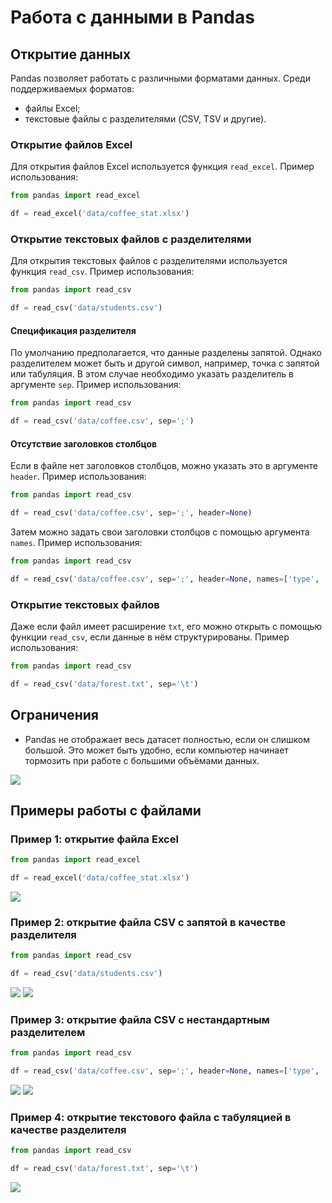 # Работа с данными в Pandas

## Открытие данных

Pandas позволяет работать с различными форматами данных. Среди поддерживаемых форматов:

- файлы Excel;
- текстовые файлы с разделителями (CSV, TSV и другие).

### Открытие файлов Excel

Для открытия файлов Excel используется функция `read_excel`. Пример использования:

```python
from pandas import read_excel

df = read_excel('data/coffee_stat.xlsx')
```

### Открытие текстовых файлов с разделителями

Для открытия текстовых файлов с разделителями используется функция `read_csv`. Пример использования:

```python
from pandas import read_csv

df = read_csv('data/students.csv')
```

#### Спецификация разделителя

По умолчанию предполагается, что данные разделены запятой. Однако разделителем может быть и другой символ, например, точка с запятой или табуляция. В этом случае необходимо указать разделитель в аргументе `sep`. Пример использования:

```python
from pandas import read_csv

df = read_csv('data/coffee.csv', sep=';')
```

#### Отсутствие заголовков столбцов

Если в файле нет заголовков столбцов, можно указать это в аргументе `header`. Пример использования:

```python
from pandas import read_csv

df = read_csv('data/coffee.csv', sep=';', header=None)
```

Затем можно задать свои заголовки столбцов с помощью аргумента `names`. Пример использования:

```python
from pandas import read_csv

df = read_csv('data/coffee.csv', sep=';', header=None, names=['type', 'size', 'syrup'])
```

### Открытие текстовых файлов

Даже если файл имеет расширение `txt`, его можно открыть с помощью функции `read_csv`, если данные в нём структурированы. Пример использования:

```python
from pandas import read_csv

df = read_csv('data/forest.txt', sep='\t')
```

## Ограничения

* Pandas не отображает весь датасет полностью, если он слишком большой. Это может быть удобно, если компьютер начинает тормозить при работе с большими объёмами данных.

![](images/LEC_01_PART_07_P/000239s_top_7.jpg)

## Примеры работы с файлами

### Пример 1: открытие файла Excel

```python
from pandas import read_excel

df = read_excel('data/coffee_stat.xlsx')
```

![](images/LEC_01_PART_07_P/000329s_top_4.jpg)

### Пример 2: открытие файла CSV с запятой в качестве разделителя

```python
from pandas import read_csv

df = read_csv('data/students.csv')
```

![](images/LEC_01_PART_07_P/000418s_top_9.jpg)
![](images/LEC_01_PART_07_P/000438s_top_10.jpg)

### Пример 3: открытие файла CSV с нестандартным разделителем

```python
from pandas import read_csv

df = read_csv('data/coffee.csv', sep=';', header=None, names=['type', 'size', 'syrup'])
```

![](images/LEC_01_PART_07_P/000518s_top_1.jpg)
![](images/LEC_01_PART_07_P/000548s_top_7.jpg)

### Пример 4: открытие текстового файла с табуляцией в качестве разделителя

```python
from pandas import read_csv

df = read_csv('data/forest.txt', sep='\t')
```

![](images/LEC_01_PART_07_P/000627s_top_6.jpg)